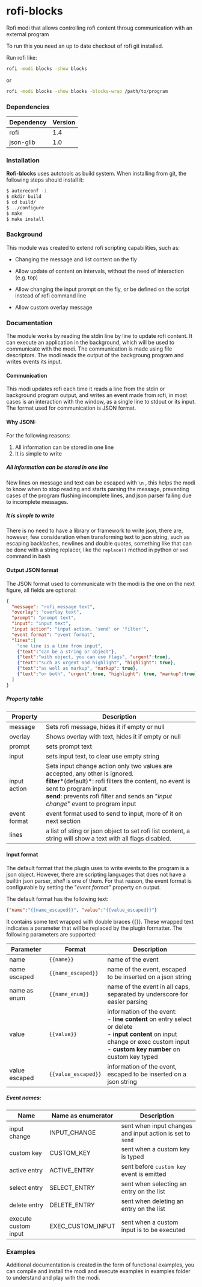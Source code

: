 # rofi-blocks

Rofi modi that allows controlling rofi content throug communication with an external program

To run this you need an up to date checkout of rofi git installed.

Run rofi like:

```bash
rofi -modi blocks -show blocks
```
or
```bash
rofi -modi blocks -show blocks -blocks-wrap /path/to/program
```

### Dependencies

| Dependency | Version |
|------------|---------|
| rofi 	     | 1.4     |
| json-glib  | 1.0     |


### Installation

**Rofi-blocks** uses autotools as build system. When installing from git, the following steps should install it:

```bash
$ autoreconf -i
$ mkdir build
$ cd build/
$ ../configure
$ make
$ make install
```


### Background

This module was created to extend rofi scripting capabilities, such as:

 - Changing the message and list content on the fly

 - Allow update of content on intervals, without the need of interaction (e.g. top)

 - Allow changing the input prompt on the fly, or be defined on the script instead of rofi command line

 - Allow custom overlay message
 

### Documentation

The module works by reading the stdin line by line to update rofi content. It can execute an application in the background, which will be used to communicate with the modi. The communication is made using file descriptors. The modi reads the output of the backgroung program and writes events its input.

#### Communication

This modi updates rofi each time it reads a line from the stdin or background program output, and writes an event made from rofi, in most cases is an interaction with the window, as a single line to stdout or its input. The format used for communication is JSON format.

#### Why JSON:

For the following reasons:
1. All information can be stored in one line
2. It is simple to write

##### All information can be stored in one line

 New lines on message and text can be escaped with `\n` , this helps the modi to know when to stop reading and starts parsing the message, preventing cases of the program flushing incomplete lines, and json parser failing due to incomplete messages.

##### It is simple to write
There is no need to have a library or framework to write json, there are, however, few consideration when transforming text to json string, such as escaping backlashes, newlines and double quotes, something like that can be done with a string replacer, like the `replace()` method in python or `sed` command in bash


#### Output JSON format

The JSON format used to communicate with the modi is the one on the next figure, all fields are optional:

```json
{
  "message": "rofi message text",
  "overlay": "overlay text",
  "prompt": "prompt text",
  "input": "input text",
  "input action": "input action, 'send' or 'filter'",
  "event format": "event format",
  "lines":[
    "one line is a line from input", 
    {"text":"can be a string or object"}, 
    {"text":"with object, you can use flags", "urgent":true},
    {"text":"such as urgent and highlight", "highlight": true},
    {"text":"as well as markup", "markup": true},
    {"text":"or both", "urgent":true, "highlight": true, "markup":true}
  ]
}
```

##### Property table

| Property     | Description                                          |
|--------------|------------------------------------------------------|
| message 	   | Sets rofi message, hides it if empty or null         |
| overlay      | Shows overlay with text, hides it if empty or null   |
| prompt       | sets prompt text                                     |
| input        | sets input text, to clear use empty string           |
| input action | Sets input change action only two values are accepted, any other is ignored. <br> **filter***(default)*: rofi filters the content, no event is sent to program input <br> **send**: prevents rofi filter and sends an "*input change*" event to program input |
| event format | event format used to send to input, more of it on next section |
| lines        | a list of sting or json object to set rofi list content, a string will show a text with all flags disabled.  |

#### Input format

The default format that the plugin uses to write events to the program is a json object. However, there are scripting languages that does not have a builtin json parser, *shell* is one of them. For that reason, the event format is configurable by setting the "*event format*" property on output. 

The default format has the following text: 
```json
{"name":"{{name_escaped}}", "value":"{{value_escaped}}"}
```

It contains some text wrapped with double braces {{}}. These wrapped text indicates a parameter that will be replaced by the plugin formatter. The following parameters are supported:

| Parameter       | Format              | Description                                                               |
|-----------------|---------------------|---------------------------------------------------------------------------|
| name            | `{{name}}`          | name of the event                                                         |
| name escaped    | `{{name_escaped}}`  | name of the event, escaped to be inserted on a json string                |
| name as enum    | `{{name_enum}}`     | name of the event in all caps, separated by underscore for easier parsing |
| value           | `{{value}}`         | information of the event: <br> - **line content** on entry select or delete <br> - **input content** on input change or exec custom input <br> - **custom key number** on custom key typed |
| value escaped   | `{{value_escaped}}` | information of the event, escaped to be inserted on a json string         |

##### Event names:

| Name                   | Name as enumerator | Description                                               |
|------------------------|--------------------|-----------------------------------------------------------|
| input change           | INPUT_CHANGE       | sent when input changes and input action is set to `send` |
| custom key             | CUSTOM_KEY         | sent when a custom key is typed                           |
| active entry           | ACTIVE_ENTRY       | sent before `custom key` event is emitted                 |
| select entry           | SELECT_ENTRY       | sent when selecting an entry on the list                  |
| delete entry           | DELETE_ENTRY       | sent when deleting an entry on the list                   |
| execute custom input   | EXEC_CUSTOM_INPUT  | sent when a custom input is to be executed                |


### Examples

Additional documentation is created in the form of functional examples, you can compile and install the modi and execute examples in examples folder to understand and play with the modi.
